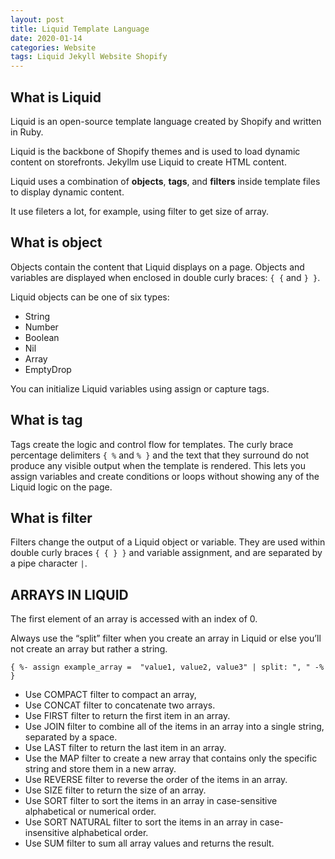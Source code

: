 ```yaml
---
layout: post
title: Liquid Template Language
date: 2020-01-14
categories: Website
tags: Liquid Jekyll Website Shopify
---
```


## What is Liquid

Liquid is an open-source template language created by Shopify and written in Ruby. 

Liquid is the backbone of Shopify themes and is used to load dynamic content on storefronts.
Jekyllm use Liquid to create HTML content. 

Liquid uses a combination of **objects**, **tags**, and **filters** inside template files to display dynamic content.

It use fileters a lot, for example, using filter to get size of array.

## What is object

Objects contain the content that Liquid displays on a page. Objects and variables are displayed when enclosed in double curly braces: `{ {` and `} }`.

Liquid objects can be one of six types:
- String
- Number
- Boolean
- Nil
- Array
- EmptyDrop

You can initialize Liquid variables using assign or capture tags.

## What is tag

Tags create the logic and control flow for templates. 
The curly brace percentage delimiters `{ %` and `% }` and the text that they surround do not produce any visible output when the template is rendered. 
This lets you assign variables and create conditions or loops without showing any of the Liquid logic on the page.

## What is filter

Filters change the output of a Liquid object or variable. 
They are used within double curly braces `{ { } }` and variable assignment, and are separated by a pipe character `|`.

## ARRAYS IN LIQUID

The first element of an array is accessed with an index of 0.

Always use the “split” filter when you create an array in Liquid or else you’ll not create an array but rather a string.

```
{ %- assign example_array =  "value1, value2, value3" | split: ", " -% }
```

- Use COMPACT filter to compact an array,
- Use CONCAT filter to concatenate two arrays.
- Use FIRST filter to return the first item in an array.
- Use JOIN filter to combine all of the items in an array into a single string, separated by a space.
- Use LAST filter to return the last item in an array.
- Use the MAP filter to create a new array that contains only the specific string and store them in a new array.
- Use REVERSE filter to reverse the order of the items in an array.
- Use SIZE filter to return the size of an array.
- Use SORT filter to sort the items in an array in case-sensitive alphabetical or numerical order.
- Use SORT NATURAL filter to sort the items in an array in case-insensitive alphabetical order.
- Use SUM filter to sum all array values and returns the result.

